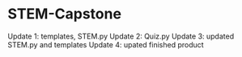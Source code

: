 # STEM-Capstone
Update 1: templates, STEM.py
Update 2: Quiz.py
Update 3: updated STEM.py and templates
Update 4: upated finished product
